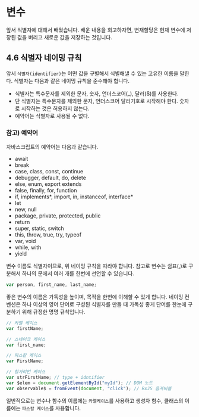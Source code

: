 # 변수

앞서 식별자에 대해서 배웠습니다. 배운 내용을 회고하자면, 변재할당은 현재 변수에 저장된 값을 버리고 새로운 값을 저장하는 것입니다.

## 4.6 식별자 네이밍 규칙

앞서 `식별자(identifier)`는 어떤 값을 구별해서 식별해낼 수 있는 고유한 이름을 말한다. 식별자는 다음과 같은 네이밍 규칙을 준수해야 합니다.

- 식별자는 특수문자를 제외한 문자, 숫자, 언더스코어(\_), 달러($)를 사용한다.
- 단 식별자는 특수문자를 제외한 문자, 언더스코어 달러기호로 시작해야 한다. 숫자로 시작하는 것은 허용하지 않는다.
- 예약어는 식별자로 사용될 수 없다.

### 참고) 예약어

자바스크립트의 예약어는 다음과 같습니다.

- await
- break
- case, class, const, continue
- debugger, default, do, delete
- else, enum, export extends
- false, finally, for, function
- if, implements*, import, in, instanceof, interface*
- let
- new, null
- package, private, protected, public
- return
- super, static, switch
- this, throw, true, try, typeof
- var, void
- while, with
- yield

변수 이름도 식별자이므로, 위 네이밍 규칙을 따라야 합니다. 참고로 변수는 쉼표(,)로 구분해서 하나의 문에서 여러 개를 한번에 선언할 수 있습니다.

```js
var person, first_name, last_name;
```

좋은 변수의 이름은 가독성을 높이며, 목적을 한번에 이해할 수 있게 합니다. 네이밍 컨벤션은 하나 이상의 영어 단어로 구성된 식별자를 만들 때 가독성 좋게 단어를 한눈에 구분하기 위해 규정한 명명 규칙입니다.

```js
// 카멜 케이스
var firstName;

// 스네이크 케이스
var first_name;

// 파스칼 케이스
var FirstName;

// 헝가리언 케이스
var strFirstName; // type + idntifier
var $elem = document.getElementById("myId"); // DOM 노드
var observable$ = fromEvent(document, "click"); // RxJS 옵져버블
```

일반적으로는 변수나 함수의 이름에는 `카멜케이스`를 사용하고 생성자 함수, 클래스의 이름에는 `파스칼 케이스`를 사용합니다.
